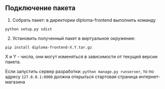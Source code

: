 ## Подключение пакета
1. Собрать пакет: в директории diploma-frontend выполнить команду 
```
python setup.py sdist
```
2. Установить полученный пакет в виртуальное окружение:

```
pip install diploma-frontend-X.Y.tar.gz
```

X и Y - числа, они могут изменяться в зависимости от текущей версии пакета.

Если запустить сервер разработки: `python manage.py runserver`, то по адресу `127.0.0.1:8000` должна открыться стартовая страница интернет-магазина